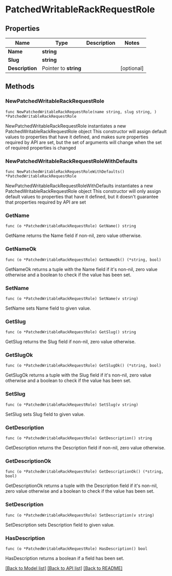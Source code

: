 # PatchedWritableRackRequestRole

## Properties

Name | Type | Description | Notes
------------ | ------------- | ------------- | -------------
**Name** | **string** |  | 
**Slug** | **string** |  | 
**Description** | Pointer to **string** |  | [optional] 

## Methods

### NewPatchedWritableRackRequestRole

`func NewPatchedWritableRackRequestRole(name string, slug string, ) *PatchedWritableRackRequestRole`

NewPatchedWritableRackRequestRole instantiates a new PatchedWritableRackRequestRole object
This constructor will assign default values to properties that have it defined,
and makes sure properties required by API are set, but the set of arguments
will change when the set of required properties is changed

### NewPatchedWritableRackRequestRoleWithDefaults

`func NewPatchedWritableRackRequestRoleWithDefaults() *PatchedWritableRackRequestRole`

NewPatchedWritableRackRequestRoleWithDefaults instantiates a new PatchedWritableRackRequestRole object
This constructor will only assign default values to properties that have it defined,
but it doesn't guarantee that properties required by API are set

### GetName

`func (o *PatchedWritableRackRequestRole) GetName() string`

GetName returns the Name field if non-nil, zero value otherwise.

### GetNameOk

`func (o *PatchedWritableRackRequestRole) GetNameOk() (*string, bool)`

GetNameOk returns a tuple with the Name field if it's non-nil, zero value otherwise
and a boolean to check if the value has been set.

### SetName

`func (o *PatchedWritableRackRequestRole) SetName(v string)`

SetName sets Name field to given value.


### GetSlug

`func (o *PatchedWritableRackRequestRole) GetSlug() string`

GetSlug returns the Slug field if non-nil, zero value otherwise.

### GetSlugOk

`func (o *PatchedWritableRackRequestRole) GetSlugOk() (*string, bool)`

GetSlugOk returns a tuple with the Slug field if it's non-nil, zero value otherwise
and a boolean to check if the value has been set.

### SetSlug

`func (o *PatchedWritableRackRequestRole) SetSlug(v string)`

SetSlug sets Slug field to given value.


### GetDescription

`func (o *PatchedWritableRackRequestRole) GetDescription() string`

GetDescription returns the Description field if non-nil, zero value otherwise.

### GetDescriptionOk

`func (o *PatchedWritableRackRequestRole) GetDescriptionOk() (*string, bool)`

GetDescriptionOk returns a tuple with the Description field if it's non-nil, zero value otherwise
and a boolean to check if the value has been set.

### SetDescription

`func (o *PatchedWritableRackRequestRole) SetDescription(v string)`

SetDescription sets Description field to given value.

### HasDescription

`func (o *PatchedWritableRackRequestRole) HasDescription() bool`

HasDescription returns a boolean if a field has been set.


[[Back to Model list]](../README.md#documentation-for-models) [[Back to API list]](../README.md#documentation-for-api-endpoints) [[Back to README]](../README.md)


